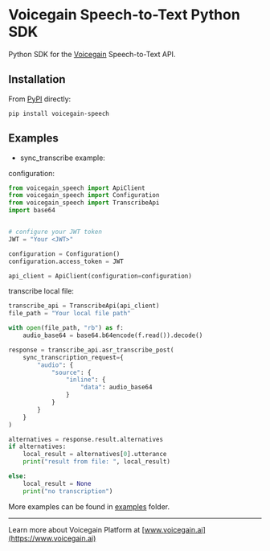 # Voicegain Speech-to-Text Python SDK

Python SDK for the [Voicegain](https://voicegain.github.io/) Speech-to-Text API.

## Installation

From [PyPI](https://pypi.org/project/voicegain-speech/) directly:

```
pip install voicegain-speech
```

## Examples

* sync_transcribe example:

configuration:

```python
from voicegain_speech import ApiClient
from voicegain_speech import Configuration
from voicegain_speech import TranscribeApi
import base64


# configure your JWT token
JWT = "Your <JWT>"

configuration = Configuration()
configuration.access_token = JWT

api_client = ApiClient(configuration=configuration)
```
transcribe local file:
```python
transcribe_api = TranscribeApi(api_client)
file_path = "Your local file path"

with open(file_path, "rb") as f:
    audio_base64 = base64.b64encode(f.read()).decode()

response = transcribe_api.asr_transcribe_post(
    sync_transcription_request={
        "audio": {
            "source": {
                "inline": {
                    "data": audio_base64
                }
            }
        }
    }
)

alternatives = response.result.alternatives
if alternatives:
    local_result = alternatives[0].utterance
    print("result from file: ", local_result)

else:
    local_result = None
    print("no transcription")

```

More examples can be found in [examples](examples/) folder.

---
Learn more about Voicegain Platform at [www.voicegain.ai](https://www.voicegain.ai)
